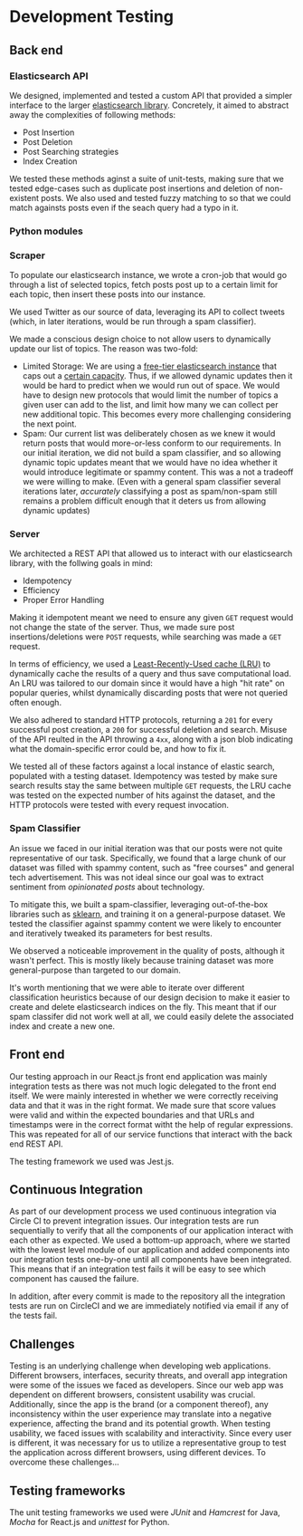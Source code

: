 # Development Testing

## Back end

### Elasticsearch API

We designed, implemented and tested a custom API that provided a simpler interface to the larger [elasticsearch library](https://www.elastic.co/guide/en/elasticsearch/reference/current/index.html). Concretely, it aimed to abstract away the complexities of following methods:

* Post Insertion
* Post Deletion 
* Post Searching strategies 
* Index Creation

We tested these methods aginst a suite of unit-tests, making sure that we tested edge-cases such as duplicate post insertions and deletion of non-existent posts. We also used and tested fuzzy matching to so that we could match againsts posts even if the seach query had a typo in it. 


### Python modules

### Scraper

To populate our elasticsearch instance, we wrote a cron-job that would go through a list of selected topics, fetch posts post up to a certain limit for each topic, then insert these posts into our instance. 

We used Twitter as our source of data, leveraging its API to collect tweets (which, in later iterations, would be run through a spam classifier).

We made a conscious design choice to not allow users to dynamically update our list of topics. The reason was two-fold:

* Limited Storage: We are using a [free-tier elasticsearch instance](https://bonsai.io/) that caps out a [certain capacity](https://bonsai.io/pricing). Thus, if we allowed dynamic updates then it would be hard to predict when we would run out of space. We would have to design new protocols that would limit the number of topics a given user can add to the list, and limit how many we can collect per new additional topic. This becomes every more challenging considering the next point.
* Spam: Our current list was deliberately chosen as we knew it would return posts that would more-or-less conform to our requirements. In our initial iteration, we did not build a spam classifier, and so allowing dynamic topic updates meant that we would have no idea whether it would introduce legitimate or spammy content. This was a not a tradeoff we were willing to make. (Even with a general spam classifier several iterations later, *accurately* classifying a post as spam/non-spam still remains a problem difficult enough that it deters us from allowing dynamic updates)  


### Server
We architected a REST API that allowed us to interact with our elasticsearch library, with the follwing goals in mind:
* Idempotency 
* Efficiency 
* Proper Error Handling 

Making it idempotent meant we need to ensure any given `GET` request would not change the state of the server. Thus, we made sure post insertions/deletions were `POST` requests, while searching was made a `GET` request. 

In terms of efficiency, we used a [Least-Recently-Used cache (LRU)](https://en.wikipedia.org/wiki/Cache_replacement_policies#Least_recently_used_(LRU)) to dynamically cache the results of a query and thus save computational load. An LRU was tailored to our domain since it would have a high "hit rate" on popular queries, whilst dynamically discarding posts that were not queried often enough. 

We also adhered to standard HTTP protocols, returning a `201` for every successful post creation, a `200` for successful deletion and search. Misuse of the API reulted in the API throwing a `4xx`, along with a json blob indicating what the domain-specific error could be, and how to fix it. 

We tested all of these factors against a local instance of elastic search, populated with a testing dataset. Idempotency was tested by make sure search results stay the same between multiple `GET` requests, the LRU cache was tested on the expected number of hits against the dataset, and the HTTP protocols were tested with every request invocation.  

### Spam Classifier 
An issue we faced in our initial iteration was that our posts were not quite representative of our task. Specifically, we found that a large chunk of our dataset was filled with spammy content, such as "free courses" and general tech advertisement.  This was not ideal since our goal was to extract sentiment from *opinionated posts* about technology.

To mitigate this, we built a spam-classifier, leveraging out-of-the-box libraries such as [sklearn](https://scikit-learn.org/), and training it on a general-purpose dataset. We tested the classifier against spammy content we were likely to encounter and iteratively tweaked its parameters for best results. 

We observed a noticeable improvement in the quality of posts, although it wasn't perfect. This is mostly likely because training dataset was more general-purpose than targeted to our domain. 

It's worth mentioning that we were able to iterate over different classification heuristics because of our design decision to make it easier to create and delete elasticsearch indices on the fly. This meant that if our spam classifer did not work well at all, we could easily delete the associated index and create a new one. 

## Front end
Our testing approach in our React.js front end application was mainly integration tests as there was not much logic delegated to the front end itself. We were mainly interested in whether we were correctly receiving data and that it was in the right format. We made sure that score values were valid and within the expected boundaries and that URLs and timestamps were in the correct format witht the help of regular expressions. This was repeated for all of our service functions that interact with the back end REST API.

The testing framework we used was Jest.js.

## Continuous Integration
As part of our development process we used continuous integration via Circle CI to prevent integration issues. Our integration tests are run sequentially to verify that all the components of our application interact with each other as expected. We used a bottom-up approach, where we started with the lowest level module of our application and added components into our integration tests one-by-one until all components have been integrated. This means that if an integration test fails it will be easy to see which component has caused the failure.

In addition, after every commit is made to the repository all the integration tests are run on CircleCI and we are immediately notified via email if any of the tests fail.

## Challenges
Testing is an underlying challenge when developing web applications. Different browsers, interfaces, security threats, and overall app integration were some of the issues we faced as developers. Since our web app was dependent on different browsers, consistent usability was crucial. Additionally, since the app is the brand (or a component thereof), any inconsistency within the user experience may translate into a negative experience, affecting the brand and its potential growth. When testing usability, we faced issues with scalability and interactivity. Since every user is different, it was necessary for us to utilize a representative group to test the application across different browsers, using different devices. To overcome these challenges...

## Testing frameworks
The unit testing frameworks we used were *JUnit* and *Hamcrest* for Java, *Mocha* for React.js and *unittest* for Python.
